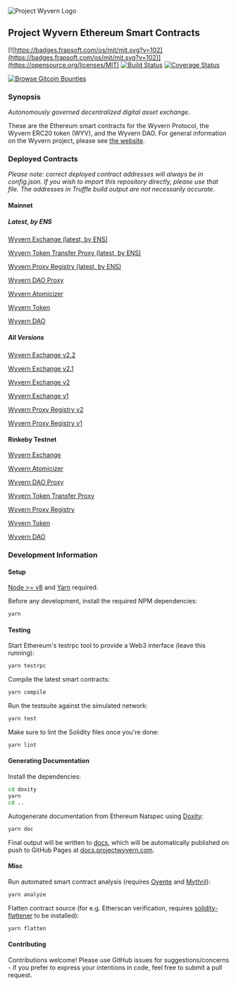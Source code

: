 ![Project Wyvern Logo](https://media.githubusercontent.com/media/ProjectWyvern/wyvern-branding/master/logo/logo-square-red-transparent-200x200.png?raw=true "Project Wyvern Logo")

## Project Wyvern Ethereum Smart Contracts

[![https://badges.frapsoft.com/os/mit/mit.svg?v=102](https://badges.frapsoft.com/os/mit/mit.svg?v=102)](https://opensource.org/licenses/MIT) [![Build Status](https://travis-ci.org/ProjectWyvern/wyvern-ethereum.svg?branch=master)](https://travis-ci.org/ProjectWyvern/wyvern-ethereum) [![Coverage Status](https://coveralls.io/repos/github/ProjectWyvern/wyvern-ethereum/badge.svg?branch=master)](https://coveralls.io/github/ProjectWyvern/wyvern-ethereum?branch=master)

[![Browse Gitcoin Bounties](https://gitcoin.co/static/v2/images/promo_buttons/slice_01.png)](https://gitcoin.co/explorer/?q=https://github.com/ProjectWyvern/wyvern-ethereum)


### Synopsis

*Autonomously governed decentralized digital asset exchange.*

These are the Ethereum smart contracts for the Wyvern Protocol, the Wyvern ERC20 token (WYV), and the Wyvern DAO. For general information on the Wyvern project, please see [the website](https://projectwyvern.com).

### Deployed Contracts

*Please note: correct deployed contract addresses will always be in config.json. If you wish to import this repository directly, please use that file. The addresses in Truffle build output are not necessarily accurate.*

#### Mainnet

##### Latest, by ENS

[Wyvern Exchange (latest, by ENS)](https://etherscan.io/address/wyvernexchange.eth)

[Wyvern Token Transfer Proxy (latest, by ENS)](https://etherscan.io/address/wyverntokentransferproxy.eth)

[Wyvern Proxy Registry (latest, by ENS)](https://etherscan.io/address/wyvernproxyregistry.eth)

[Wyvern DAO Proxy](https://etherscan.io/address/wyverndaoproxy.eth)

[Wyvern Atomicizer](https://etherscan.io/address/wyvernatomicizer.eth)

[Wyvern Token](https://etherscan.io/address/wyverntoken.eth)

[Wyvern DAO](https://etherscan.io/address/wyverndao.eth)

##### All Versions

[Wyvern Exchange v2.2](https://etherscan.io/address/0x7be8076f4ea4a4ad08075c2508e481d6c946d12b)

[Wyvern Exchange v2.1](https://etherscan.io/address/0x6c5e18b3f0c243fc345095960fdb0e7aa61cd02b)

[Wyvern Exchange v2](https://etherscan.io/address/0xb5aa1fb7027290d6d5cbbe3b1aecd5317fa582ec)

[Wyvern Exchange v1](https://etherscan.io/address/0xf14f06e227C015b398b8069314F4B8d1d7022c9e)

[Wyvern Proxy Registry v2](https://etherscan.io/address/0xa5409ec958C83C3f309868babACA7c86DCB077c1)

[Wyvern Proxy Registry v1](https://etherscan.io/address/0xa4306692b00795f97010ec7237980141d08c6d56)

#### Rinkeby Testnet

[Wyvern Exchange](https://rinkeby.etherscan.io/address/0x21e808e0907229fa8caa449eff806a50135471b6)

[Wyvern Atomicizer](https://rinkeby.etherscan.io/address/0x4f5f5b3914e8262b43a73b38eaaf3612b7071d6d)

[Wyvern DAO Proxy](https://rinkeby.etherscan.io/address/0xa21b8f3dab07912e6481ef107fcae055d2cba4a1)

[Wyvern Token Transfer Proxy](https://rinkeby.etherscan.io/address/0xfd413cbde1e7449e396161a54a160fb854073a7f)

[Wyvern Proxy Registry](https://rinkeby.etherscan.io/address/0x3e2c756c6b546d84cab3d2d5674debb560d70fbd)

[Wyvern Token](https://rinkeby.etherscan.io/address/0xd1be358dab323802a3c469b0787476fdcb8af5d6)

[Wyvern DAO](https://rinkeby.etherscan.io/address/0x1b4c767502d01deee83af491c946b469e0620e30)

### Development Information

#### Setup

[Node >= v8](https://nodejs.org/en/) and [Yarn](https://yarnpkg.com/en/) required.

Before any development, install the required NPM dependencies:

```bash
yarn
```

#### Testing

Start Ethereum's testrpc tool to provide a Web3 interface (leave this running):

```bash
yarn testrpc
```

Compile the latest smart contracts:

```bash
yarn compile
```

Run the testsuite against the simulated network:

```bash
yarn test
```

Make sure to lint the Solidity files once you're done:

```bash
yarn lint
```

#### Generating Documentation

Install the dependencies:

```bash
cd doxity
yarn
cd ..
```

Autogenerate documentation from Ethereum Natspec using [Doxity](https://github.com/DigixGlobal/doxity):

```bash
yarn doc
```

Final output will be written to [docs](docs), which will be automatically published on push to GitHub Pages at [docs.projectwyvern.com](https://docs.projectwyvern.com).

#### Misc

Run automated smart contract analysis (requires [Oyente](https://github.com/melonproject/oyente) and [Mythril](https://github.com/ConsenSys/mythril)):

```bash
yarn analyze
```

Flatten contract source (for e.g. Etherscan verification, requires [solidity-flattener](https://github.com/BlockCatIO/solidity-flattener) to be installed):
```bash
yarn flatten
```

#### Contributing

Contributions welcome! Please use GitHub issues for suggestions/concerns - if you prefer to express your intentions in code, feel free to submit a pull request.
